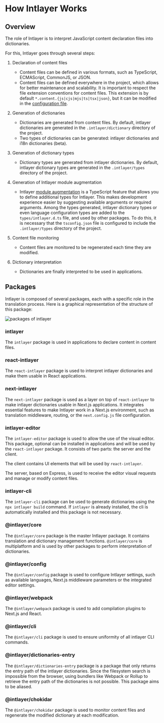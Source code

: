 # How Intlayer Works

## Overview

The role of Intlayer is to interpret JavaScript content declaration files into dictionaries.

For this, Intlayer goes through several steps:

1. Declaration of content files

   - Content files can be defined in various formats, such as TypeScript, ECMAScript, CommonJS, or JSON.
   - Content files can be defined everywhere in the project, which allows for better maintenance and scalability. It is important to respect the file extension conventions for content files. This extension is by default `*.content.{js|cjs|mjs|ts|tsx|json}`, but it can be modified in the [configuration file](https://github.com/aymericzip/intlayer/blob/main/docs/en-GB/configuration.md).

2. Generation of dictionaries

   - Dictionaries are generated from content files. By default, intlayer dictionaries are generated in the `.intlayer/dictionary` directory of the project.
   - Two types of dictionaries can be generated: intlayer dictionaries and i18n dictionaries (beta).

3. Generation of dictionary types

   - Dictionary types are generated from intlayer dictionaries. By default, intlayer dictionary types are generated in the `.intlayer/types` directory of the project.

4. Generation of Intlayer module augmentation

   - Intlayer [module augmentation](https://www.typescriptlang.org/docs/handbook/declaration-merging.html) is a TypeScript feature that allows you to define additional types for Intlayer. This makes development experience easier by suggesting available arguments or required arguments.
     Among the types generated, intlayer dictionary types or even language configuration types are added to the `types/intlayer.d.ts` file, and used by other packages. To do this, it is necessary that the `tsconfig.json` file is configured to include the `.intlayer/types` directory of the project.

5. Content file monitoring

   - Content files are monitored to be regenerated each time they are modified.

6. Dictionary interpretation
   - Dictionaries are finally interpreted to be used in applications.

## Packages

Intlayer is composed of several packages, each with a specific role in the translation process. Here is a graphical representation of the structure of this package:

![packages of intlayer](https://github.com/aymericzip/intlayer/blob/main/docs/assets/packages_dependency_graph.svg)

### intlayer

The `intlayer` package is used in applications to declare content in content files.

### react-intlayer

The `react-intlayer` package is used to interpret intlayer dictionaries and make them usable in React applications.

### next-intlayer

The `next-intlayer` package is used as a layer on top of `react-intlayer` to make intlayer dictionaries usable in Next.js applications. It integrates essential features to make Intlayer work in a Next.js environment, such as translation middleware, routing, or the `next.config.js` file configuration.

### intlayer-editor

The `intlayer-editor` package is used to allow the use of the visual editor. This package, optional can be installed in applications and will be used by the `react-intlayer` package.
It consists of two parts: the server and the client.

The client contains UI elements that will be used by `react-intlayer`.

The server, based on Express, is used to receive the editor visual requests and manage or modify content files.

### intlayer-cli

The `intlayer-cli` package can be used to generate dictionaries using the `npx intlayer build` command. If `intlayer` is already installed, the cli is automatically installed and this package is not necessary.

### @intlayer/core

The `@intlayer/core` package is the master Intlayer package. It contains translation and dictionary management functions. `@intlayer/core` is multiplatform and is used by other packages to perform interpretation of dictionaries.

### @intlayer/config

The `@intlayer/config` package is used to configure Intlayer settings, such as available languages, Next.js middleware parameters or the integrated editor settings.

### @intlayer/webpack

The `@intlayer/webpack` package is used to add compilation plugins to Next.js and React.

### @intlayer/cli

The `@intlayer/cli` package is used to ensure uniformity of all intlayer CLI commands.

### @intlayer/dictionaries-entry

The `@intlayer/dictionaries-entry` package is a package that only returns the entry path of the intlayer dictionaries. Since the filesystem search is impossible from the browser, using bundlers like Webpack or Rollup to retrieve the entry path of the dictionaries is not possible. This package aims to be aliased.

### @intlayer/chokidar

The `@intlayer/chokidar` package is used to monitor content files and regenerate the modified dictionary at each modification.
